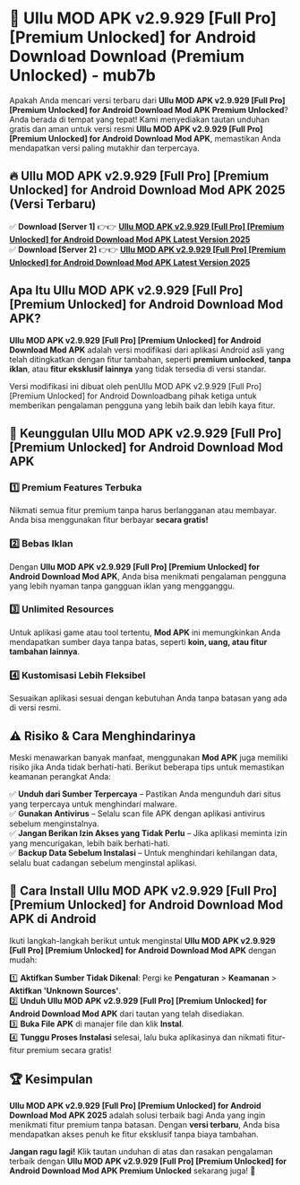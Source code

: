 # 🎯 Ullu MOD APK v2.9.929 [Full Pro] [Premium Unlocked] for Android Download  Download (Premium Unlocked) -  mub7b

Apakah Anda mencari versi terbaru dari **Ullu MOD APK v2.9.929 [Full Pro] [Premium Unlocked] for Android Download Mod APK Premium Unlocked**? Anda berada di tempat yang tepat! Kami menyediakan tautan unduhan gratis dan aman untuk versi resmi **Ullu MOD APK v2.9.929 [Full Pro] [Premium Unlocked] for Android Download Mod APK**, memastikan Anda mendapatkan versi paling mutakhir dan terpercaya.

## 🔥 Ullu MOD APK v2.9.929 [Full Pro] [Premium Unlocked] for Android Download Mod APK 2025 (Versi Terbaru)

✅ **Download [Server 1]** 👉👉 [**Ullu MOD APK v2.9.929 [Full Pro] [Premium Unlocked] for Android Download Mod APK Latest Version 2025**](https://momento.my/?title=Ullu_MOD_APK_v2.9.929_[Full_Pro]_[Premium_Unlocked]_for_Android_Download)  
✅ **Download [Server 2]** 👉👉 [**Ullu MOD APK v2.9.929 [Full Pro] [Premium Unlocked] for Android Download Mod APK Latest Version 2025**](https://momento.my/?title=Ullu_MOD_APK_v2.9.929_[Full_Pro]_[Premium_Unlocked]_for_Android_Download)  

## Apa Itu Ullu MOD APK v2.9.929 [Full Pro] [Premium Unlocked] for Android Download Mod APK?

**Ullu MOD APK v2.9.929 [Full Pro] [Premium Unlocked] for Android Download Mod APK** adalah versi modifikasi dari aplikasi Android asli yang telah ditingkatkan dengan fitur tambahan, seperti **premium unlocked**, **tanpa iklan**, atau **fitur eksklusif lainnya** yang tidak tersedia di versi standar.

Versi modifikasi ini dibuat oleh penUllu MOD APK v2.9.929 [Full Pro] [Premium Unlocked] for Android Downloadbang pihak ketiga untuk memberikan pengalaman pengguna yang lebih baik dan lebih kaya fitur.

## 🎯 Keunggulan Ullu MOD APK v2.9.929 [Full Pro] [Premium Unlocked] for Android Download Mod APK

### 1️⃣ Premium Features Terbuka
Nikmati semua fitur premium tanpa harus berlangganan atau membayar. Anda bisa menggunakan fitur berbayar **secara gratis!**

### 2️⃣ Bebas Iklan
Dengan **Ullu MOD APK v2.9.929 [Full Pro] [Premium Unlocked] for Android Download Mod APK**, Anda bisa menikmati pengalaman pengguna yang lebih nyaman tanpa gangguan iklan yang mengganggu.

### 3️⃣ Unlimited Resources
Untuk aplikasi game atau tool tertentu, **Mod APK** ini memungkinkan Anda mendapatkan sumber daya tanpa batas, seperti **koin, uang, atau fitur tambahan lainnya**.

### 4️⃣ Kustomisasi Lebih Fleksibel
Sesuaikan aplikasi sesuai dengan kebutuhan Anda tanpa batasan yang ada di versi resmi.

## ⚠️ Risiko & Cara Menghindarinya

Meski menawarkan banyak manfaat, menggunakan **Mod APK** juga memiliki risiko jika Anda tidak berhati-hati. Berikut beberapa tips untuk memastikan keamanan perangkat Anda:

✅ **Unduh dari Sumber Terpercaya** – Pastikan Anda mengunduh dari situs yang terpercaya untuk menghindari malware.  
✅ **Gunakan Antivirus** – Selalu scan file APK dengan aplikasi antivirus sebelum menginstalnya.  
✅ **Jangan Berikan Izin Akses yang Tidak Perlu** – Jika aplikasi meminta izin yang mencurigakan, lebih baik berhati-hati.  
✅ **Backup Data Sebelum Instalasi** – Untuk menghindari kehilangan data, selalu buat cadangan sebelum menginstal aplikasi.

## 📌 Cara Install Ullu MOD APK v2.9.929 [Full Pro] [Premium Unlocked] for Android Download Mod APK di Android

Ikuti langkah-langkah berikut untuk menginstal **Ullu MOD APK v2.9.929 [Full Pro] [Premium Unlocked] for Android Download Mod APK** dengan mudah:

1️⃣ **Aktifkan Sumber Tidak Dikenal**: Pergi ke **Pengaturan** > **Keamanan** > **Aktifkan 'Unknown Sources'**.  
2️⃣ **Unduh Ullu MOD APK v2.9.929 [Full Pro] [Premium Unlocked] for Android Download Mod APK** dari tautan yang telah disediakan.  
3️⃣ **Buka File APK** di manajer file dan klik **Instal**.  
4️⃣ **Tunggu Proses Instalasi** selesai, lalu buka aplikasinya dan nikmati fitur-fitur premium secara gratis!

## 🏆 Kesimpulan

**Ullu MOD APK v2.9.929 [Full Pro] [Premium Unlocked] for Android Download Mod APK 2025** adalah solusi terbaik bagi Anda yang ingin menikmati fitur premium tanpa batasan. Dengan **versi terbaru**, Anda bisa mendapatkan akses penuh ke fitur eksklusif tanpa biaya tambahan.

**Jangan ragu lagi!** Klik tautan unduhan di atas dan rasakan pengalaman terbaik dengan **Ullu MOD APK v2.9.929 [Full Pro] [Premium Unlocked] for Android Download Mod APK Premium Unlocked** sekarang juga! 🚀
